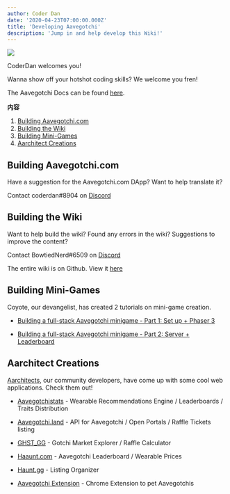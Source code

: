 ```yaml
---
author: Coder Dan
date: '2020-04-23T07:00:00.000Z'
title: 'Developing Aavegotchi'
description: 'Jump in and help develop this Wiki!'
---
```


<div class="headerImageContainer">
<img class="headerImage" src="/developers/codergotchi.png">
<p class="headerImageText">CoderDan welcomes you!</p>
</div>

Wanna show off your hotshot coding skills? We welcome you fren!

The Aavegotchi Docs can be found [here](https://docs.aavegotchi.com/).

<div class="contentsBox">

**内容**

<ol>
<li><a href=#building-aavegotchi-com>Building Aavegotchi.com</a></li>
<li><a href=#building-the-wiki>Building the Wiki</a></li>
<li><a href=#building-mini-games>Building Mini-Games</a></li>
<li><a href=#aarchitect-creations>Aarchitect Creations</a></li>
</ol>

</div>

## Building Aavegotchi.com

Have a suggestion for the Aavegotchi.com DApp? Want to help translate it?

Contact coderdan#8904 on [Discord](https://discord.com/invite/NPwnWB6)

## Building the Wiki

Want to help build the wiki? Found any errors in the wiki? Suggestions to improve the content?

Contact BowtiedNerd#6509 on [Discord](https://discord.com/invite/NPwnWB6)

The entire wiki is on Github. View it [here](https://github.com/aavegotchi/aavegotchi-wiki)

## Building Mini-Games

Coyote, our devangelist, has created 2 tutorials on mini-game creation.

* [Building a full-stack Aavegotchi minigame - Part 1: Set up + Phaser 3](https://dev.to/ccoyotedev/building-a-full-stack-aavegotchi-minigame-part-1-set-up-phaser-3-29l5)

* [Building a full-stack Aavegotchi minigame - Part 2: Server + Leaderboard](https://dev.to/ccoyotedev/building-a-full-stack-aavegotchi-minigame-part-2-server-leaderboard-53la)

## Aarchitect Creations

[Aarchitects](/aarchitect), our community developers, have come up with some cool web applications. Check them out!

* [Aavegotchistats](https://aavegotchistats.com/) - Wearable Recommendations Engine / Leaderboards / Traits Distribution

* [Aavegotchi.land](https://aavegotchi.land/) - API for Aavegotchi / Open Portals / Raffle Tickets listing

* [GHST_GG](https://ghst.gg/) - Gotchi Market Explorer / Raffle Calculator

* [Haaunt.com](https://haaunt.com/) - Aavegotchi Leaderboard / Wearable Prices

* [Haunt.gg](https://haunt.gg/) - Listing Organizer

* [Aavegotchi Extension](https://chrome.google.com/webstore/detail/aavegotchi-extension/ibggmlahcckfbcghmbnbdmkmolmaejfc) - Chrome Extension to pet Aavegotchis